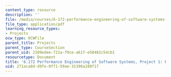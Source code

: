 ```yaml
---
content_type: resource
description: ''
file: /media/courses/6-172-performance-engineering-of-software-systems-fall-2018/271aca8dd9fe0ff159ae31396a180f17_MIT6_172F18_project1.pdf
file_type: application/pdf
learning_resource_types:
- Projects
ocw_type: OCWFile
parent_title: Projects
parent_type: CourseSection
parent_uid: 2109edee-721a-f9ce-a61f-e50482c54cb1
resourcetype: Document
title: '6.172 Performance Engineering of Software Systems, Project 1: Bit Hacks'
uid: 271aca8d-d9fe-0ff1-59ae-31396a180f17
---
```

